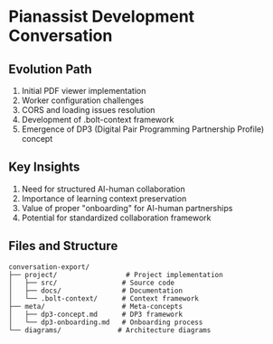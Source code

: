 
# Pianassist Development Conversation

## Evolution Path
1. Initial PDF viewer implementation
2. Worker configuration challenges
3. CORS and loading issues resolution
4. Development of .bolt-context framework
5. Emergence of DP3 (Digital Pair Programming Partnership Profile) concept

## Key Insights
1. Need for structured AI-human collaboration
2. Importance of learning context preservation
3. Value of proper "onboarding" for AI-human partnerships
4. Potential for standardized collaboration framework

## Files and Structure
```
conversation-export/
├── project/                 # Project implementation
│   ├── src/                # Source code
│   ├── docs/               # Documentation
│   └── .bolt-context/      # Context framework
├── meta/                   # Meta-concepts
│   ├── dp3-concept.md      # DP3 framework
│   └── dp3-onboarding.md   # Onboarding process
└── diagrams/              # Architecture diagrams
```
